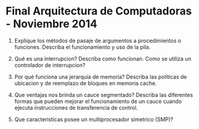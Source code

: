 Final Arquitectura de Computadoras - Noviembre 2014
===================================================

1. Explique los métodos de pasaje de argumentos a procedimientos o funciones.
Describa el funcionamiento y uso de la pila.

2. Qué es una interrupcion? Describa como funcionan. Como se utiliza un
controlador de interrupcion?

3. Por qué funciona una jerarquia de memoria? Describa las politicas de
ubicacion y de reemplazo de bloques en memoria cache.

4. Que ventajas nos brinda un cauce segmentado? Describa las diferentes formas
que pueden mejorar el funcionamiento de un cauce cuando ejecuta instrucciones
de transferencia de control.

5. Que caracteristicas posee un multiprocesador simetrico (SMP)?